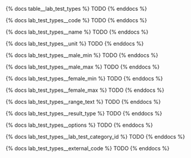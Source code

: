 {% docs table__lab_test_types %}
TODO
{% enddocs %}

{% docs lab_test_types__code %}
TODO
{% enddocs %}

{% docs lab_test_types__name %}
TODO
{% enddocs %}

{% docs lab_test_types__unit %}
TODO
{% enddocs %}

{% docs lab_test_types__male_min %}
TODO
{% enddocs %}

{% docs lab_test_types__male_max %}
TODO
{% enddocs %}

{% docs lab_test_types__female_min %}
TODO
{% enddocs %}

{% docs lab_test_types__female_max %}
TODO
{% enddocs %}

{% docs lab_test_types__range_text %}
TODO
{% enddocs %}

{% docs lab_test_types__result_type %}
TODO
{% enddocs %}

{% docs lab_test_types__options %}
TODO
{% enddocs %}

{% docs lab_test_types__lab_test_category_id %}
TODO
{% enddocs %}

{% docs lab_test_types__external_code %}
TODO
{% enddocs %}
